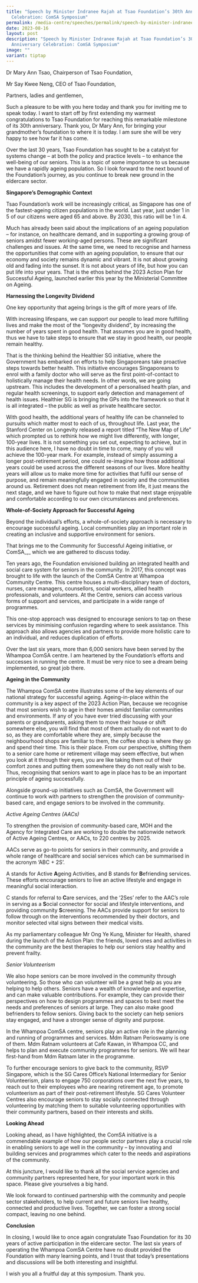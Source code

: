 ```yaml
---
title: "Speech by Minister Indranee Rajah at Tsao Foundation’s 30th Anniversary
  Celebration: ComSA Symposium"
permalink: /media-centre/speeches/permalink/speech-by-minister-indranee-at-comsa-symposium/
date: 2023-08-16
layout: post
description: "Speech by Minister Indranee Rajah at Tsao Foundation’s 30th
  Anniversary Celebration: ComSA Symposium"
image: ""
variant: tiptap
---
```

Dr Mary Ann Tsao, Chairperson of Tsao Foundation,   

Mr Say Kwee Neng, CEO of Tsao Foundation,

Partners, ladies and gentlemen,

Such a pleasure to be with you here today and thank you for inviting me to speak today. I want to start off by first extending my warmest congratulations to Tsao Foundation for reaching this remarkable milestone of its 30th anniversary. Thank you, Dr Mary Ann, for bringing your grandmother’s foundation to where it is today. I am sure she will be very happy to see how far it has come.

Over the last 30 years, Tsao Foundation has sought to be a catalyst for systems change – at both the policy and practice levels – to enhance the well-being of our seniors. This is a topic of some importance to us because we have a rapidly ageing population. So I look forward to the next bound of the Foundation’s journey, as you continue to break new ground in the eldercare sector.

**Singapore’s Demographic Context**

Tsao Foundation’s work will be increasingly critical, as Singapore has one of the fastest-ageing citizen populations in the world. Last year, just under 1 in 5 of our citizens were aged 65 and above. By 2030, this ratio will be 1 in 4.

Much has already been said about the implications of an ageing population – for instance, on healthcare demand, and in supporting a growing group of seniors amidst fewer working-aged persons. These are significant challenges and issues. At the same time, we need to recognise and harness the opportunities that come with an ageing population, to ensure that our economy and society remains dynamic and vibrant. It is not about growing old and fading into the sunset. It is not about years of life, but how you can put life into your years. That is the ethos behind the 2023 Action Plan for Successful Ageing, launched earlier this year by the Ministerial Committee on Ageing.

**Harnessing the Longevity Dividend**

One key opportunity that ageing brings is the gift of more years of life.

With increasing lifespans, we can support our people to lead more fulfilling lives and make the most of the “longevity dividend”, by increasing the number of years spent in good health. That assumes you are in good health, thus we have to take steps to ensure that we stay in good health, our people remain healthy.

That is the thinking behind the Healthier SG initiative, where the Government has embarked on efforts to help Singaporeans take proactive steps towards better health. This initiative encourages Singaporeans to enrol with a family doctor who will serve as the first point-of-contact to holistically manage their health needs. In other words, we are going upstream. This includes the development of a personalised health plan, and regular health screenings, to support early detection and management of health issues. Healthier SG is bringing the GPs into the framework so that it is all integrated – the public as well as private healthcare sector.

With good health, the additional years of healthy life can be channeled to pursuits which matter most to each of us, throughout life. Last year, the Stanford Center on Longevity released a report titled “The New Map of Life” which prompted us to rethink how we might live differently, with longer, 100-year lives. It is not something you set out, expecting to achieve, but in this audience here, I have no doubt in time to come, many of you will achieve the 100-year mark. For example, instead of simply assuming a longer post-retirement period, one could re-imagine how those additional years could be used across the different seasons of our lives. More healthy years will allow us to make more time for activities that fulfil our sense of purpose, and remain meaningfully engaged in society and the communities around us. Retirement does not mean retirement from life, it just means the next stage, and we have to figure out how to make that next stage enjoyable and comfortable according to our own circumstances and preferences.

**Whole-of-Society Approach for Successful Ageing**

Beyond the individual’s efforts, a whole-of-society approach is necessary to encourage successful ageing. Local communities play an important role in creating an inclusive and supportive environment for seniors.

That brings me to the Community for Successful Ageing initiative, or ComSA_,_ which we are gathered to discuss today.

Ten years ago, the Foundation envisioned building an integrated health and social care system for seniors in the community. In 2017, this concept was brought to life with the launch of the ComSA Centre at Whampoa Community Centre. This centre houses a multi-disciplinary team of doctors, nurses, care managers, counsellors, social workers, allied health professionals, and volunteers. At the Centre, seniors can access various forms of support and services, and participate in a wide range of programmes.

This one-stop approach was designed to encourage seniors to tap on these services by minimising confusion regarding where to seek assistance. This approach also allows agencies and partners to provide more holistic care to an individual, and reduces duplication of efforts.

Over the last six years, more than 6,000 seniors have been served by the Whampoa ComSA centre. I am heartened by the Foundation’s efforts and successes in running the centre. It must be very nice to see a dream being implemented, so great job there.

**Ageing in the Community**

The Whampoa ComSA centre illustrates some of the key elements of our national strategy for successful ageing. Ageing-in-place within the community is a key aspect of the 2023 Action Plan, because we recognise that most seniors wish to age in their homes amidst familiar communities and environments. If any of you have ever tried discussing with your parents or grandparents, asking them to move their house or shift somewhere else, you will find that most of them actually do not want to do so, as they are comfortable where they are, simply because the neighbourhood shops are familiar to them, the coffee shop is where they go and spend their time. This is their place. From our perspective, shifting them to a senior care home or retirement village may seem effective, but when you look at it through their eyes, you are like taking them out of their comfort zones and putting them somewhere they do not really wish to be. Thus, recognising that seniors want to age in place has to be an important principle of ageing successfully.

Alongside ground-up initiatives such as ComSA, the Government will continue to work with partners to strengthen the provision of community-based care, and engage seniors to be involved in the community.

_Active Ageing Centres (AACs)_

To strengthen the provision of community-based care, MOH and the Agency for Integrated Care are working to double the nationwide network of Active Ageing Centres, or AACs, to 220 centres by 2025.

AACs serve as go-to points for seniors in their community, and provide a whole range of healthcare and social services which can be summarised in the acronym ‘ABC + 2S’.

A stands for Active **A**geing Activities, and B stands for **B**efriending services. These efforts encourage seniors to live an active lifestyle and engage in meaningful social interaction.

C stands for referral to **C**are services, and the ‘2Ses’ refer to the AAC’s role in serving as a **S**ocial connector for social and lifestyle interventions, and providing community **S**creening. The AACs provide support for seniors to follow through on the interventions recommended by their doctors, and monitor selected vital signs between their medical visits.

As my parliamentary colleague Mr Ong Ye Kung, Minister for Health, shared during the launch of the Action Plan: the friends, loved ones and activities in the community are the best therapies to help our seniors stay healthy and prevent frailty.

_Senior Volunteerism_

We also hope seniors can be more involved in the community through volunteering. So those who can volunteer will be a great help as you are helping to help others. Seniors have a wealth of knowledge and expertise, and can make valuable contributions. For example, they can provide their perspectives on how to design programmes and spaces to best meet the needs and preferences of seniors at large. They can also make good befrienders to fellow seniors. Giving back to the society can help seniors stay engaged, and have a stronger sense of dignity and purpose.

In the Whampoa ComSA centre, seniors play an active role in the planning and running of programmes and services. Mdm Ratnam Perioswamy is one of them. Mdm Ratnam volunteers at Cafe Kawan, in Whampoa CC, and helps to plan and execute community programmes for seniors. We will hear first-hand from Mdm Ratnam later in the programme.

To further encourage seniors to give back to the community, RSVP Singapore, which is the SG Cares Office’s National Intermediary for Senior Volunteerism, plans to engage 750 corporations over the next five years, to reach out to their employees who are nearing retirement age, to promote volunteerism as part of their post-retirement lifestyle. SG Cares Volunteer Centres also encourage seniors to stay socially connected through volunteering by matching them to suitable volunteering opportunities with their community partners, based on their interests and skills.

**Looking Ahead**

Looking ahead, as I have highlighted, the ComSA initiative is a commendable example of how our people sector partners play a crucial role in enabling seniors to age well in the community – by innovating and building services and programmes which cater to the needs and aspirations of the community.

At this juncture, I would like to thank all the social service agencies and community partners represented here, for your important work in this space. Please give yourselves a big hand.

We look forward to continued partnership with the community and people sector stakeholders, to help current and future seniors live healthy, connected and productive lives. Together, we can foster a strong social compact, leaving no one behind.

**Conclusion**

In closing, I would like to once again congratulate Tsao Foundation for its 30 years of active participation in the eldercare sector. The last six years of operating the Whampoa ComSA Centre have no doubt provided the Foundation with many learning points, and I trust that today’s presentations and discussions will be both interesting and insightful.

I wish you all a fruitful day at this symposium. Thank you.